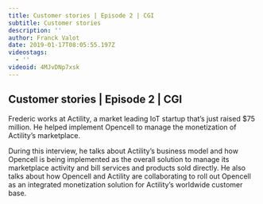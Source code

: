```yaml
---
title: Customer stories | Episode 2 | CGI
subtitle: Customer stories
description: ''
author: Franck Valot
date: 2019-01-17T08:05:55.197Z
videostags:
  - ''
videoid: 4MJvDNp7xsk
---
```


## Customer stories | Episode 2 | CGI

Frederic works at Actility, a market leading IoT startup that’s just raised $75 million. He helped implement Opencell to manage the monetization of Actility’s marketplace.

During this interview, he talks about Actility’s business model and how Opencell is being implemented as the overall solution to manage its marketplace activity and bill services and products sold directly. He also talks about how Opencell and Actility are collaborating to roll out Opencell as an integrated monetization solution for Actility’s worldwide customer base.
